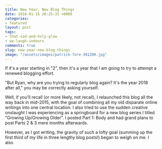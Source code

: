 ```yaml
---
title: New Year, New Blog Things
date: 2018-01-15 20:25:31 +0000
categories:
- featured
layout: post
tags:
- that-sad-and-holy-glow
- we-laugh-indoors
comments: true
slug: new-year-new-blog-things
image: "/assets/images/patrick-fore-381200.jpg"
---
```

If it's a year starting in "2", then it's a year that I am going to try to attempt a renewed blogging effort.

<!-- break -->

"But Ryan, why are you trying to regularly blog again? It's the year 2018 after all," you may be correctly asking yourself.

Well, if you'll recall (or more likely, not recall), I relaunched this blog all the way back in mid-2015, with the goal of combining all my old disparate online writings into one central location. I also tried to use the sudden creative onslaught I was experiencing as a springboard for a new blog series I titled "Growing Up/Growing Older". I posted Part 1: Body and had grand plans to post Parts 2 & 3 mere months afterwards.

However, as I got writing, the gravity of such a lofty goal (summing up the first third of my life in three lengthy blog posts!) began to weigh on me. I also